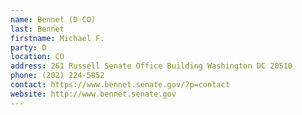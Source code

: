```yaml
---
name: Bennet (D-CO)
last: Bennet
firstname: Michael F.
party: D
location: CO
address: 261 Russell Senate Office Building Washington DC 20510
phone: (202) 224-5852
contact: https://www.bennet.senate.gov/?p=contact
website: http://www.bennet.senate.gov
---
```

